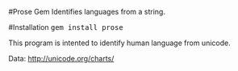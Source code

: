 #Prose Gem
Identifies languages from a string.

#Installation
<tt>gem install prose</tt>

This program is intented to identify human language from unicode.

Data: http://unicode.org/charts/